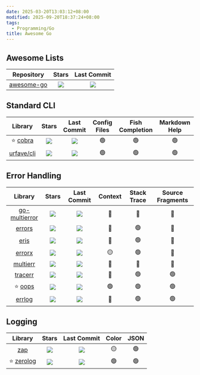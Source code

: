 ```yaml
---
date: 2025-03-20T13:03:12+08:00
modified: 2025-09-20T18:37:24+08:00
tags:
  - Programming/Go
title: Awesome Go
---
```


## Awesome Lists

|                     Repository                      |                               Stars                                |                               Last Commit                                |
|:-------------------------------------------------: |:----------------------------------------------------------------: |:----------------------------------------------------------------------: |
| [awesome-go](https://github.com/avelino/awesome-go) |![](https://img.shields.io/github/stars/avelino/awesome-go?label=) |![](https://img.shields.io/github/last-commit/avelino/awesome-go?label=) |

## Standard CLI

|                   Library                   |                            Stars                            |                            Last Commit                            | Config Files | Fish Completion | Markdown Help |
|:-----------------------------------------: |:---------------------------------------------------------: |:---------------------------------------------------------------: |:----------: |:-------------: |:-----------: |
|  ⭐ [cobra](https://github.com/spf13/cobra)  |![](https://img.shields.io/github/stars/spf13/cobra?label=) |![](https://img.shields.io/github/last-commit/spf13/cobra?label=) |      🟢      |       🟢        |      🟢       |
| [urfave/cli](https://github.com/urfave/cli) |![](https://img.shields.io/github/stars/urfave/cli?label=)  |![](https://img.shields.io/github/last-commit/urfave/cli?label=)  |      🟢      |       🟢        |      🟢       |

## Error Handling

|                           Library                           |                                  Stars                                  |                                  Last Commit                                  | Context | Stack Trace | Source Fragments |
|:---------------------------------------------------------: |:---------------------------------------------------------------------: |:---------------------------------------------------------------------------: |:-----: |:---------: |:--------------: |
| [go-multierror](https://github.com/hashicorp/go-multierror) |![](https://img.shields.io/github/stars/hashicorp/go-multierror?label=) |![](https://img.shields.io/github/last-commit/hashicorp/go-multierror?label=) |   🔴    |     🔴      |        🔴        |
|       [errors](https://github.com/cockroachdb/errors)       |![](https://img.shields.io/github/stars/cockroachdb/errors?label=)    |![](https://img.shields.io/github/last-commit/cockroachdb/errors?label=)    |   🔴    |     🟢      |        🔴        |
|         [eris](https://github.com/rotisserie/eris)          |![](https://img.shields.io/github/stars/rotisserie/eris?label=)     |![](https://img.shields.io/github/last-commit/rotisserie/eris?label=)     |   🔴    |     🟢      |        🔴        |
|        [errorx](https://github.com/joomcode/errorx)         |![](https://img.shields.io/github/stars/joomcode/errorx?label=)     |![](https://img.shields.io/github/last-commit/joomcode/errorx?label=)     |   🟡    |     🟢      |        🔴        |
|       [multierr](https://github.com/uber-go/multierr)       |![](https://img.shields.io/github/stars/uber-go/multierr?label=)     |![](https://img.shields.io/github/last-commit/uber-go/multierr?label=)     |   🔴    |     🔴      |        🔴        |
|         [tracerr](https://github.com/ztrue/tracerr)         |![](https://img.shields.io/github/stars/ztrue/tracerr?label=)      |![](https://img.shields.io/github/last-commit/ztrue/tracerr?label=)      |   🔴    |     🟢      |        🟢        |
|          ⭐ [oops](https://github.com/samber/oops)           |![](https://img.shields.io/github/stars/samber/oops?label=)       |![](https://img.shields.io/github/last-commit/samber/oops?label=)       |   🟢    |     🟢      |        🟢        |
|        [errlog](https://github.com/snwfdhmp/errlog)         |![](https://img.shields.io/github/stars/snwfdhmp/errlog?label=)     |![](https://img.shields.io/github/last-commit/snwfdhmp/errlog?label=)     |   🔴    |     🟢      |        🟢        |

## Logging

|                  Library                   |                            Stars                            |                            Last Commit                            | Color | JSON |
|:----------------------------------------: |:---------------------------------------------------------: |:---------------------------------------------------------------: |:---: |:--: |
|   [zap](https://github.com/uber-go/zap)    |![](https://img.shields.io/github/stars/uber-go/zap?label=) |![](https://img.shields.io/github/last-commit/uber-go/zap?label=) |  🟡   |  🟢  |
| ⭐ [zerolog](https://github.com/rs/zerolog) |![](https://img.shields.io/github/stars/rs/zerolog?label=)  |![](https://img.shields.io/github/last-commit/rs/zerolog?label=)  |  🟢   |  🟢  |
